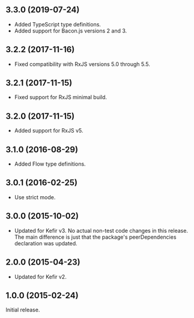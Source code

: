 ## 3.3.0 (2019-07-24)

- Added TypeScript type definitions.
- Added support for Bacon.js versions 2 and 3.

## 3.2.2 (2017-11-16)

- Fixed compatibility with RxJS versions 5.0 through 5.5.

## 3.2.1 (2017-11-15)

- Fixed support for RxJS minimal build.

## 3.2.0 (2017-11-15)

- Added support for RxJS v5.

## 3.1.0 (2016-08-29)

- Added Flow type definitions.

## 3.0.1 (2016-02-25)

- Use strict mode.

## 3.0.0 (2015-10-02)

- Updated for Kefir v3. No actual non-test code changes in this release. The main difference is just that the package's peerDependencies declaration was updated.

## 2.0.0 (2015-04-23)

- Updated for Kefir v2.

## 1.0.0 (2015-02-24)

Initial release.
